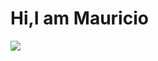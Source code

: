 <div>

  <h1 aling="center">Hi,I am Mauricio</h1>
  
</div>

<img src="https://scontent.fmex11-4.fna.fbcdn.net/v/t39.30808-6/405179000_122126743520061975_2989055714429093479_n.jpg?stp=dst-jpg_p180x540&_nc_cat=111&ccb=1-7&_nc_sid=783fdb&_nc_eui2=AeGfRkqaz-Y8pxDXx8RFhWoD3LPQEZJDIVncs9ARkkMhWZE7DmoEI6U3ltnwgteEjAapM4by3_OBWJxHO4wy0Nl5&_nc_ohc=JgmZQ9CIN8wAX-bF3fs&_nc_zt=23&_nc_ht=scontent.fmex11-4.fna&oh=00_AfAZTHvWhzO6F3660NgRpfY3TqRv6K-3VzVx0uTdm6bq8A&oe=6588E702">

<!--
**MauryAzura/MauryAzura** is a ✨ _special_ ✨ repository because its `README.md` (this file) appears on your GitHub profile.

Here are some ideas to get you started:

- 🔭 I’m currently working on ...
- 🌱 I’m currently learning ...
- 👯 I’m looking to collaborate on ...
- 🤔 I’m looking for help with ...
- 💬 Ask me about ...
- 📫 How to reach me: ...
- 😄 Pronouns: ...
- ⚡ Fun fact: ...
-->
